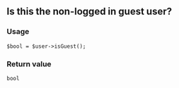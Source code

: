 Is this the non-logged in guest user?
-------------------------------------

### Usage

    $bool = $user->isGuest();

### Return value

`bool`

